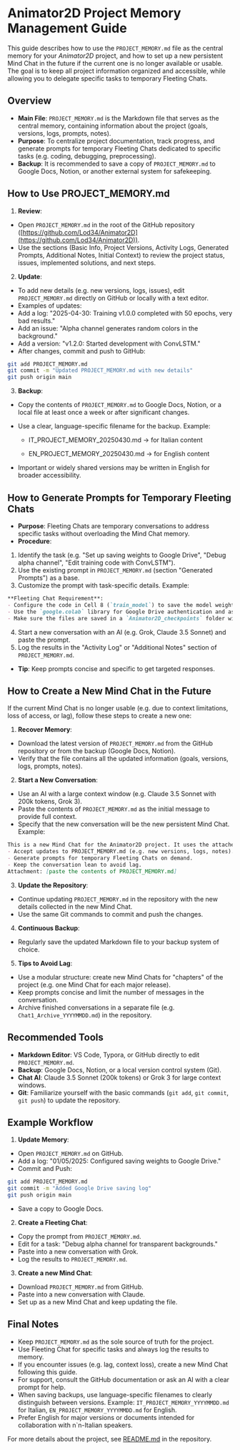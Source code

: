 # Animator2D Project Memory Management Guide

This guide describes how to use the `PROJECT_MEMORY.md` file as the central memory for your *Animator2D* project, and how to set up a new persistent Mind Chat in the future if the current one is no longer available or usable. The goal is to keep all project information organized and accessible, while allowing you to delegate specific tasks to temporary Fleeting Chats.

## Overview
- **Main File**: `PROJECT_MEMORY.md` is the Markdown file that serves as the central memory, containing information about the project (goals, versions, logs, prompts, notes).
- **Purpose**: To centralize project documentation, track progress, and generate prompts for temporary Fleeting Chats dedicated to specific tasks (e.g. coding, debugging, preprocessing).
- **Backup**: It is recommended to save a copy of `PROJECT_MEMORY.md` to Google Docs, Notion, or another external system for safekeeping.

## How to Use PROJECT_MEMORY.md
1. **Review**:
- Open `PROJECT_MEMORY.md` in the root of the GitHub repository ([https://github.com/Lod34/Animator2D](https://github.com/Lod34/Animator2D)).
- Use the sections (Basic Info, Project Versions, Activity Logs, Generated Prompts, Additional Notes, Initial Context) to review the project status, issues, implemented solutions, and next steps.
2. **Update**:
- To add new details (e.g. new versions, logs, issues), edit `PROJECT_MEMORY.md` directly on GitHub or locally with a text editor.
- Examples of updates:
- Add a log: "2025-04-30: Training v1.0.0 completed with 50 epochs, very bad results."
- Add an issue: "Alpha channel generates random colors in the background."
- Add a version: "v1.2.0: Started development with ConvLSTM."
- After changes, commit and push to GitHub:
```bash
git add PROJECT_MEMORY.md
git commit -m "Updated PROJECT_MEMORY.md with new details"
git push origin main
```
3. **Backup**:
- Copy the contents of `PROJECT_MEMORY.md` to Google Docs, Notion, or a local file at least once a week or after significant changes.

- Use a clear, language-specific filename for the backup. Example:

   - IT_PROJECT_MEMORY_20250430.md → for Italian content

   - EN_PROJECT_MEMORY_20250430.md → for English content

- Important or widely shared versions may be written in English for broader accessibility.

## How to Generate Prompts for Temporary Fleeting Chats
- **Purpose**: Fleeting Chats are temporary conversations to address specific tasks without overloading the Mind Chat memory.
- **Procedure**:
1. Identify the task (e.g. "Set up saving weights to Google Drive", "Debug alpha channel", "Edit training code with ConvLSTM").
2. Use the existing prompt in `PROJECT_MEMORY.md` (section "Generated Prompts") as a base.
3. Customize the prompt with task-specific details. Example:
```markdown
**Fleeting Chat Requirement**:
- Configure the code in Cell 8 (`train_model`) to save the model weights to Google Drive every 5 epochs in Google Colab.
- Use the `google.colab` library for Google Drive authentication and assembly.
- Make sure the files are saved in a `Animator2D_checkpoints` folder with the name `animator2d_epoch_X.pth`.
```
4. Start a new conversation with an AI (e.g. Grok, Claude 3.5 Sonnet) and paste the prompt.
5. Log the results in the "Activity Log" or "Additional Notes" section of `PROJECT_MEMORY.md`.
- **Tip**: Keep prompts concise and specific to get targeted responses.

## How to Create a New Mind Chat in the Future
If the current Mind Chat is no longer usable (e.g. due to context limitations, loss of access, or lag), follow these steps to create a new one:
1. **Recover Memory**:
- Download the latest version of `PROJECT_MEMORY.md` from the GitHub repository or from the backup (Google Docs, Notion).
- Verify that the file contains all the updated information (goals, versions, logs, prompts, notes).
2. **Start a New Conversation**:
- Use an AI with a large context window (e.g. Claude 3.5 Sonnet with 200k tokens, Grok 3).
- Paste the contents of `PROJECT_MEMORY.md` as the initial message to provide full context.
- Specify that the new conversation will be the new persistent Mind Chat. Example:
```markdown
This is a new Mind Chat for the Animator2D project. It uses the attached PROJECT_MEMORY.md file as the central memory. Configure the chat to:
- Accept updates to PROJECT_MEMORY.md (e.g. new versions, logs, notes).
- Generate prompts for temporary Fleeting Chats on demand.
- Keep the conversation lean to avoid lag.
Attachment: [paste the contents of PROJECT_MEMORY.md]
```
3. **Update the Repository**:
- Continue updating `PROJECT_MEMORY.md` in the repository with the new details collected in the new Mind Chat.
- Use the same Git commands to commit and push the changes.
4. **Continuous Backup**:
- Regularly save the updated Markdown file to your backup system of choice.
5. **Tips to Avoid Lag**:
- Use a modular structure: create new Mind Chats for "chapters" of the project (e.g. one Mind Chat for each major release).
- Keep prompts concise and limit the number of messages in the conversation.
- Archive finished conversations in a separate file (e.g. `Chat1_Archive_YYYYMMDD.md`) in the repository.

## Recommended Tools
- **Markdown Editor**: VS Code, Typora, or GitHub directly to edit `PROJECT_MEMORY.md`.
- **Backup**: Google Docs, Notion, or a local version control system (Git).
- **Chat AI**: Claude 3.5 Sonnet (200k tokens) or Grok 3 for large context windows.
- **Git**: Familiarize yourself with the basic commands (`git add`, `git commit`, `git push`) to update the repository.

## Example Workflow
1. **Update Memory**:
- Open `PROJECT_MEMORY.md` on GitHub.
- Add a log: "01/05/2025: Configured saving weights to Google Drive."
- Commit and Push:
```bash
git add PROJECT_MEMORY.md
git commit -m "Added Google Drive saving log"
git push origin main
```
- Save a copy to Google Docs.
2. **Create a Fleeting Chat**:
- Copy the prompt from `PROJECT_MEMORY.md`.
- Edit for a task: "Debug alpha channel for transparent backgrounds."
- Paste into a new conversation with Grok.
- Log the results to `PROJECT_MEMORY.md`.
3. **Create a new Mind Chat**:
- Download `PROJECT_MEMORY.md` from GitHub.
- Paste into a new conversation with Claude.
- Set up as a new Mind Chat and keep updating the file.

## Final Notes
- Keep `PROJECT_MEMORY.md` as the sole source of truth for the project.
- Use Fleeting Chat for specific tasks and always log the results to memory.
- If you encounter issues (e.g. lag, context loss), create a new Mind Chat following this guide.
- For support, consult the GitHub documentation or ask an AI with a clear prompt for help.
- When saving backups, use language-specific filenames to clearly distinguish between versions.
Example: `IT_PROJECT_MEMORY_YYYYMMDD.md` for Italian, `EN_PROJECT_MEMORY_YYYYMMDD.md` for English.
- Prefer English for major versions or documents intended for collaboration with n`n-Italian speakers.



For more details about the project, see [README.md](README.md) in the repository.